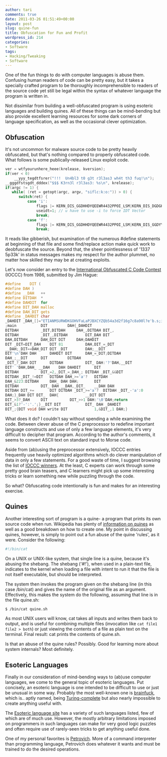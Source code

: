 ```yaml
---
author: tari
comments: true
date: 2011-03-26 01:51:49+00:00
layout: post
slug: quine-fun
title: Obfuscation for Fun and Profit
wordpress_id: 214
categories:
- Software
tags:
- Hacking/Tweaking
- Software
---
```


One of the fun things to do with computer languages is abuse them. Confusing
human readers of code can be pretty easy, but it takes a specially crafted
program to be thoroughly incomprehensible to readers of the source code yet
still be legal within the syntax of whatever language the program is written in.

Not dissimilar from building a well-obfuscated program is using esoteric
languages and building quines. All of these things can be mind-bending but also
provide excellent learning resources for some dark corners of language
specification, as well as the occasional clever optimization.

## Obfuscation

It's not uncommon for malware source code to be pretty heavily obfuscated, but
that's nothing compared to properly obfuscated code. What follows is some
publically-released Linux exploit code.

```c
ver = wtfyourunhere_heee(krelease, kversion);
if(ver < 0)
    __yyy_tegdtfsrer("!!!  Un4bl3 t0 g3t r3l3as3 wh4t th3 fuq!\n");
__gggdfstsgdt_dddex("$$$ K3rn3l r3l3as3: %s\n", krelease);
if(argc != 1) {
   while( (ret = getopt(argc, argv, "siflc:k:o:")) > 0) {
      switch(ret) {
          case 'i':
              flags |= KERN_DIS_GGDHHDYQEEWR4432PPOI_LSM|KERN_DIS_DGDGHHYTTFSR34353_FOPS;
              useidt=1; // u have to use -i to force IDT Vector
              break;
          case 'f':
              flags |= KERN_DIS_GGDHHDYQEEWR4432PPOI_LSM|KERN_DIS_GGDYYTDFFACVFD_IDT;
              break;
```

It reads like gibberish, but examination of the numerous #define statements at
beginning of that file and some find/replace action make quick work to
deobfuscate the source. Beyond that, the sheer pointlessness of '1337 5p33k' in
status messages makes my respect for the author plummet, no matter how skilled
they may be at creating exploits.

Let's now consider an entry to the [International Obfuscated C Code
Contest](http://www.ioccc.org/) (IOCCC) from 1986, submitted by Jim Hague:

```c
#define    DIT (
#define DAH )
#define __DAH   ++
#define DITDAH  *
#define DAHDIT  for
#define DIT_DAH malloc
#define DAH_DIT gets
#define _DAHDIT char
_DAHDIT _DAH_[]="ETIANMSURWDKGOHVFaLaPJBXCYZQb54a3d2f16g7c8a90l?e'b.s;i,d:"
;main           DIT         DAH{_DAHDIT
DITDAH          _DIT,DITDAH     DAH_,DITDAH DIT_,
DITDAH          _DIT_,DITDAH        DIT_DAH DIT
DAH,DITDAH      DAH_DIT DIT     DAH;DAHDIT
DIT _DIT=DIT_DAH    DIT 81          DAH,DIT_=_DIT
__DAH;_DIT==DAH_DIT DIT _DIT        DAH;__DIT
DIT'\n'DAH DAH      DAHDIT DIT      DAH_=_DIT;DITDAH
DAH_;__DIT      DIT         DITDAH
_DIT_?_DAH DIT      DITDAH          DIT_ DAH:'?'DAH,__DIT
DIT' 'DAH,DAH_ __DAH    DAH DAHDIT      DIT
DITDAH          DIT_=2,_DIT_=_DAH_; DITDAH _DIT_&&DIT
DITDAH _DIT_!=DIT   DITDAH DAH_>='a'?   DITDAH
DAH_&223:DITDAH     DAH_ DAH DAH;       DIT
DITDAH          DIT_ DAH __DAH,_DIT_    __DAH DAH
DITDAH DIT_+=       DIT DITDAH _DIT_>='a'?  DITDAH _DIT_-'a':0
DAH;}_DAH DIT DIT_  DAH{            __DIT DIT
DIT_>3?_DAH     DIT          DIT_>>1 DAH:'\0'DAH;return
DIT_&1?'-':'.';}__DIT DIT           DIT_ DAH _DAHDIT
DIT_;{DIT void DAH write DIT            1,&DIT_,1 DAH;}
```

What does it do? I couldn't say without spending a while examining the code.
Between clever abuse of the C preprocessor to redefine important language
constructs and use of only a few language elements, it's very difficult to
decipher that program. According to the author's comments, it seems to convert
ASCII text on standard input to Morse code.

Aside from (ab)using the preprocessor extensively, IOCCC entries frequently use
heavily optimized algorithms which do clever manipulation of data in only a few
statements. For a good waste of time, I suggest browsing the list of [IOCCC
winners](http://ioccc.org/winners.html). At the least, C experts can work
through some pretty good brain teasers, and C learners might pick up some
interesting tricks or learn something new while puzzling through the code.

So what? Obfuscating code intentionally is fun and makes for an interesting
exercise.

## Quines

Another interesting sort of program is a quine- a program that prints its own
source code when run. Wikipedia has plenty of [information on
quines](http://en.wikipedia.org/wiki/Quine_%28computing%29) as well as a good
breakdown on how to create one. My point in discussing quines, however, is
simply to point out a fun abuse of the quine 'rules', as it were. Consider the
following:

```sh
#!/bin/cat
```

On a UNIX or UNIX-like system, that single line is a quine, because it's abusing
the shebang. The shebang ('#!'), when used in a plain-text file, indicates to
the kernel when loading a file with intent to run it that the file is not itself
executable, but should be interpreted.

The system then invokes the program given on the shebang line (in this case
/bin/cat) and gives the name of the original file as an argument. Effectively,
this makes the system do the following, assuming that line is in the file
quine.sh:

```sh
$ /bin/cat quine.sh
```

As most UNIX users will know, cat takes all inputs and writes them back to
output, and is useful for combining multiple files (invocation like `cat file1
file2 > both`) or just viewing the contents of a file as plain text on the
terminal. Final result: cat prints the contents of quine.sh.

Is that an abuse of the quine rules? Possibly. Good for learning more about
system internals? Most definitely.

## Esoteric Languages

Finally in our consideration of mind-bending ways to (ab)use computer languages,
we come to the general topic of esoteric languages. Put concisely, an esoteric
language is one intended to be difficult to use or just be unusual in some way.
Probably the most well-known one is
[brainfuck](http://en.wikipedia.org/wiki/Brainfuck), which is.. aptly named,
being [Turing-complete](http://en.wikipedia.org/wiki/Turing_completeness) but
also nearly impossible to create anything useful with.

The [Esoteric language site](http://esolangs.org/wiki/Main_Page) has a variety
of such languages listed, few of which are of much use. However, the mostly
arbitrary limitations imposed on programmers in such languages can make for very
good logic puzzles and often require use of rarely-seen tricks to get anything
useful done.

One of my personal favorites is
[Petrovich](http://www.dangermouse.net/esoteric/petrovich.html). More of a
command interpreter than programming language, Petrovich does whatever it wants
and must be trained to do the desired operations.

